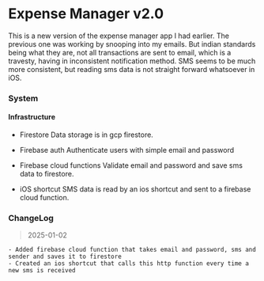 # Expense Manager v2.0

This is a new version of the expense manager app I had earlier. The previous one was working by snooping into my emails.
But indian standards being what they are, not all transactions are sent to email, which is a travesty, having in inconsistent notification method.
SMS seems to be much more consistent, but reading sms data is not straight forward whatsoever in iOS.

### System

#### Infrastructure

- Firestore
    Data storage is in gcp firestore.

- Firebase auth
    Authenticate users with simple email and password

- Firebase cloud functions
    Validate email and password and save sms data to firestore.

- iOS shortcut
    SMS data is read by an ios shortcut and sent to a firebase cloud function.

### ChangeLog

> 2025-01-02

    - Added firebase cloud function that takes email and password, sms and sender and saves it to firestore
    - Created an ios shortcut that calls this http function every time a new sms is received
